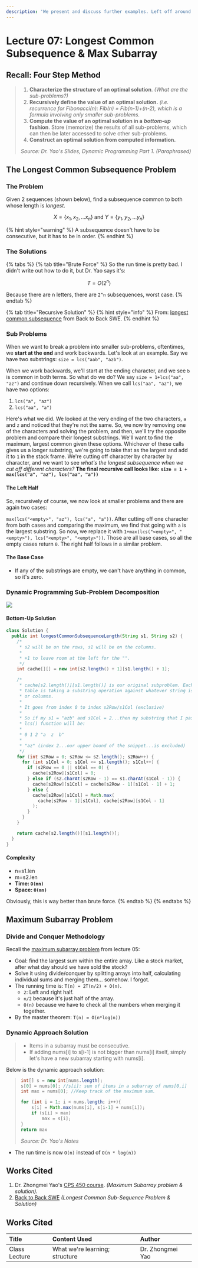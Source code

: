 ```yaml
---
description: 'We present and discuss further examples. Left off around 14:08.'
---
```


# Lecture 07: Longest Common Subsequence & Max Subarray

## Recall: Four Step Method

> 1. **Characterize the structure of an optimal solution**. _\(What are the sub-problems?\)_
> 2. **Recursively define the value of an optimal solution.** _\(i.e. recurrence for Fibonacci\(n\): Fib\(n\) = Fib\(n-1\)+\(n-2\), which is a formula involving only smaller sub-problems._
> 3. **Compute the value of an optimal solution in a** _**bottom-up**_ **fashion**. Store \(memorize\) the results of all sub-problems, which can then be later accessed to solve other sub-problems.
> 4. **Construct an optimal solution from computed information.**
>
> _Source: Dr. Yao's Slides, Dynamic Programming Part 1. \(Paraphrased\)_

## The Longest Common Subsequence Problem

### The Problem

Given 2 sequences \(shown below\), find a subsequence common to both whose length is _longest_.

$$
X=\{x_1, x_2, ... x_n\} \text{ and } Y=\{y_1, y_2, ... y_n\}
$$

{% hint style="warning" %}
A subsequence doesn't have to be consecutive, but it has to be in order.
{% endhint %}

### The Solutions

{% tabs %}
{% tab title="Brute Force" %}
So the run time is pretty bad. I didn't write out how to do it, but Dr. Yao says it's:



$$
T=O(2^n)
$$

Because there are n letters, there are `2^n` subsequences, worst case. 
{% endtab %}

{% tab title="Recursive Solution" %}
{% hint style="info" %}
From: [longest common subsequence](https://www.youtube.com/watch?v=ASoaQq66foQ) from Back to Back SWE.
{% endhint %}

### Sub Problems

When we want to break a problem into smaller sub-problems, oftentimes, we **start at the end** and work backwards. Let's look at an example. Say we have two substrings: `size = lcs("aab", "azb")`.

When we work backwards, we'll start at the ending character, and we see `b` is common in both terms. So what do we do? We say `size = 1+lcs("aa", "az")` and continue down recursively. When we call `lcs("aa", "az")`, we have two options:

1. `lcs("a", "az")`
2. `lcs("aa", "a")`

Here's what we did. We looked at the very ending of the two characters, `a` and `z` and noticed that they're not the same. So, we now try removing one of the characters and solving the problem, and then, we'll try the opposite problem and compare their longest substrings. We'll want to find the maximum, largest common given these options. Whichever of these calls gives us a longer substring, we're going to take that as the largest and add it to `1` in the stack frame. We're cutting off character by character by character, and we want to see _what's the longest subsequence when we cut off different characters?_ **The final recursive call looks like: `size = 1 + max(lcs("a", "az"), lcs("aa", "a"))`**

#### The Left Half

So, recursively of course, we now look at smaller problems and there are again two cases:

`max(lcs("<empty>", "az"), lcs("a", "a"))`. After cutting off one character from both cases and comparing the maximum, we find that going with `a` is the largest substring. So now, we replace it with `1+max(lcs("<empty>", "<empty>"), lcs("<empty>", "<empty>"))`. Those are all base cases, so all the empty cases return `0`. The right half follows in a similar problem.

#### The Base Case

* If any of the substrings are empty, we can't have anything in common, so it's zero. 

### Dynamic Programming Sub-Problem Decomposition

![](../../.gitbook/assets/dynamic-programming-sub-problem-subsequence-decomposition.jpeg)

#### Bottom-Up Solution

```java
class Solution {
  public int longestCommonSubsequenceLength(String s1, String s2) {
    /*
     * s2 will be on the rows, s1 will be on the columns.
     * 
     * +1 to leave room at the left for the "".
     */
    int cache[][] = new int[s2.length() + 1][s1.length() + 1];

    /*
     * cache[s2.length()][s1.length()] is our original subproblem. Each entry in the
     * table is taking a substring operation against whatever string is on the rows
     * or columns.
     * 
     * It goes from index 0 to index s2Row/s1Col (exclusive)
     * 
     * So if my s1 = "azb" and s1Col = 2...then my substring that I pass to the
     * lcs() function will be:
     * 
     * 0 1 2 "a  z  b"
     * 
     * "az" (index 2...our upper bound of the snippet...is excluded)
     */
    for (int s2Row = 0; s2Row <= s2.length(); s2Row++) {
      for (int s1Col = 0; s1Col <= s1.length(); s1Col++) {
        if (s2Row == 0 || s1Col == 0) {
          cache[s2Row][s1Col] = 0;
        } else if (s2.charAt(s2Row - 1) == s1.charAt(s1Col - 1)) {
          cache[s2Row][s1Col] = cache[s2Row - 1][s1Col - 1] + 1;
        } else {
          cache[s2Row][s1Col] = Math.max(
            cache[s2Row - 1][s1Col], cache[s2Row][s1Col - 1]
          );
        }
      }
    }

    return cache[s2.length()][s1.length()];
  }
}
```

#### Complexity

* n=s1.len
* m=s2.len
* **Time: `O(mn)`**
* **Space: `O(mn)`**

Obviously, this is way better than brute force.
{% endtab %}
{% endtabs %}

## Maximum Subarray Problem

### Divide and Conquer Methodology

Recall the [maximum subarray problem](../divide-and-conquer/lecture-05-divide-and-conquer-analysis.md#maximum-contiguous-subarray-problem) from lecture 05:

* Goal: find the largest sum within the entire array. Like a stock market, after what day should we have sold the stock?
* Solve it using divide/conquer by splitting arrays into half, calculating individual sums and merging them... somehow. I forgot.
* The running time is: `T(n) = 2T(n/2) + O(n)`.
  * `2`: Left and right half.
  * `n/2` because it's just half of the array.
  * `O(n)` because we have to check all the numbers when merging it together.
* By the master theorem: `T(n) = O(n*log(n))`

### Dynamic Approach Solution

> * Items in a subarray must be consecutive.
> * If adding nums\[i\] to s\[i-1\] is not bigger than nums\[i\] itself, simply let's have a new subarray starting with nums\[i\].

Below is the dynamic approach solution:

> ```java
> int[] s = new int[nums.length];
> s[0] = nums[0]; //s[i]: sum of items in a subarray of nums[0,i]
> int max = nums[0]; //Keep track of the maximum sum.
>
> for (int i = 1; i < nums.length; i++){
>     s[i] = Math.max(nums[i], s[i-1] + nums[i]);
>     if (s[i] > max)
>         max = s[i];
> }
> return max
> ```
>
> _Source: Dr. Yao's Notes_

* The run time is now `O(n)` instead of `O(n * log(n))`

## Works Cited

1. Dr. Zhongmei Yao's [CPS 450 course](http://academic.udayton.edu/zhongmeiyao/450592.html). _\(Maximum Subarray problem & solution\)._
2. [Back to Back SWE](https://backtobackswe.com/platform/content/quicksort/code) _\(Longest Common Sub-Sequence Problem & Solution\)_



## Works Cited

| Title | Content Used | Author |
| :--- | :--- | :--- |
| Class Lecture | What we're learning; structure | Dr. Zhongmei Yao |









